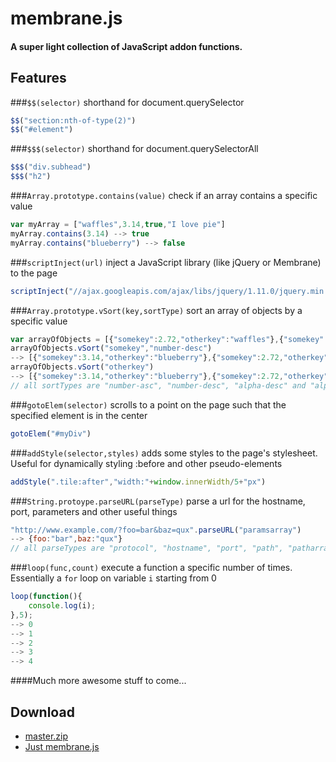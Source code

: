 # membrane.js

#### A super light collection of JavaScript addon functions.

## Features

###`$$(selector)`
shorthand for document.querySelector
```javascript
$$("section:nth-of-type(2)")
$$("#element")
```

###`$$$(selector)`
shorthand for document.querySelectorAll
```javascript
$$$("div.subhead")
$$$("h2")
```

###`Array.prototype.contains(value)`
check if an array contains a specific value
```javascript
var myArray = ["waffles",3.14,true,"I love pie"]
myArray.contains(3.14) --> true
myArray.contains("blueberry") --> false
```

###`scriptInject(url)`
inject a JavaScript library (like jQuery or Membrane) to the page
```javascript
scriptInject("//ajax.googleapis.com/ajax/libs/jquery/1.11.0/jquery.min.js")
```

###`Array.prototype.vSort(key,sortType)`
sort an array of objects by a specific value
```javascript
var arrayOfObjects = [{"somekey":2.72,"otherkey":"waffles"},{"somekey":3.14,"otherkey":"blueberry"}]
arrayOfObjects.vSort("somekey","number-desc")
--> [{"somekey":3.14,"otherkey":"blueberry"},{"somekey":2.72,"otherkey":"waffles"}]
arrayOfObjects.vSort("otherkey")
--> [{"somekey":3.14,"otherkey":"blueberry"},{"somekey":2.72,"otherkey":"waffles"}]
// all sortTypes are "number-asc", "number-desc", "alpha-desc" and "alpha-asc". defaults to "alpha-asc"
```

###`gotoElem(selector)`
scrolls to a point on the page such that the specified element is in the center
```javascript
gotoElem("#myDiv")
```

###`addStyle(selector,styles)`
adds some styles to the page's stylesheet. Useful for dynamically styling :before and other pseudo-elements
```javascript
addStyle(".tile:after","width:"+window.innerWidth/5+"px")
```

###`String.protoype.parseURL(parseType)`
parse a url for the hostname, port, parameters and other useful things
```javascript
"http://www.example.com/?foo=bar&baz=qux".parseURL("paramsarray")
--> {foo:"bar",baz:"qux"}
// all parseTypes are "protocol", "hostname", "port", "path", "patharray", "params", "paramsarray", "hash", "host"
```

###`loop(func,count)`
execute a function a specific number of times. Essentially a `for` loop on variable `i` starting from 0
```javascript
loop(function(){
    console.log(i);
},5);
--> 0
--> 1
--> 2
--> 3
--> 4
```

####Much more awesome stuff to come...

## Download
+ [master.zip](https://github.com/z-------------/membrane.js/archive/master.zip)
+ [Just membrane.js](https://raw.githubusercontent.com/z-------------/membrane.js/master/membrane.js)
